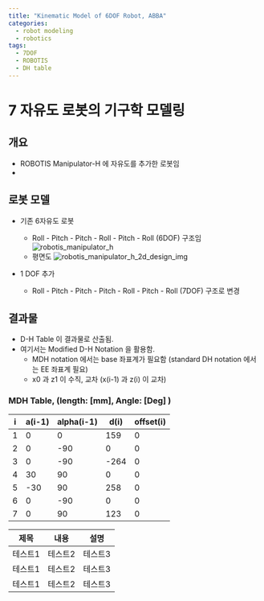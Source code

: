 ```yaml
---
title: "Kinematic Model of 6DOF Robot, ABBA"
categories:
  - robot modeling
  - robotics
tags:
  - 7DOF
  - ROBOTIS
  - DH table
---
```


# 7 자유도 로봇의 기구학 모델링
## 개요
- ROBOTIS Manipulator-H 에 자유도를 추가한 로봇임
- 

## 로봇 모델  
- 기존 6자유도 로봇  
  - Roll - Pitch - Pitch - Roll - Pitch - Roll (6DOF) 구조임  
![robotis_manipulator_h](http://emanual.robotis.com/assets/images/platform/manipulator_h/manipulator_product.gif)  
  - 평면도
![robotis_manipulator_h_2d_design_img](http://emanual.robotis.com/assets/images/platform/manipulator_h/manipulator_h_001.jpg)  
  
- 1 DOF 추가
  - Roll - Pitch - Pitch - Pitch - Roll - Pitch - Roll (7DOF) 구조로 변경

## 결과물
- D-H Table 이 결과물로 산출됨.
- 여기서는 Modified D-H Notation 을 활용함.
  - MDH notation 에서는 base 좌표계가 필요함 (standard DH notation 에서는 EE 좌표계 필요)
  - x0 과 z1 이 수직, 교차 (x(i-1) 과 z(i) 이 교차)

### MDH Table, (length: [mm], Angle: [Deg] )
|i	|a(i-1)	|alpha(i-1)	|d(i)	|offset(i)|
|------|---|---|---|---|
|1	|0	|0	|159 |0|
|2	|0	|-90|	0	 |0|
|3	|0	|-90|-264|0|
|4	|30	|90	|0	 |0|
|5	|-30|	90|	258|0|
|6	|0	|-90|	0	 |0|
|7	|0	|90	|123 |0|

|제목|내용|설명|
|------|---|---|
|테스트1|테스트2|테스트3|
|테스트1|테스트2|테스트3|
|테스트1|테스트2|테스트3|
